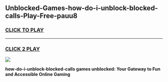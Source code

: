 
## Unblocked-Games-how-do-i-unblock-blocked-calls-Play-Free-pauu8
<h3>
<a href="https://premium76.site?title=how-do-i-unblock-blocked-calls&ref=10A">CLICK TO PLAY</a></h3>
<hr>

<h3>
<a href="https://premium76.site?title=how-do-i-unblock-blocked-calls&ref=10A">CLICK 2 PLAY</a>
  
</h3>

<a href="https://premium76.site?title=how-do-i-unblock-blocked-calls&ref=10A"><img src="https://clearcache.store/games.png"></a>


**how-do-i-unblock-blocked-calls games unblocked: Your Gateway to Fun and Accessible Online Gaming**

